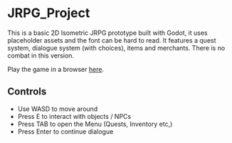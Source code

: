 # JRPG_Project
This is a basic 2D Isometric JRPG prototype built with Godot, it uses placeholder assets and the font can be hard to read. It features a quest system, dialogue system (with choices), items and merchants. There is no combat in this version.

Play the game in a browser [here](https://connorwmackay.itch.io/jrpg-isometric-demo).

## Controls
- Use WASD to move around
- Press E to interact with objects / NPCs
- Press TAB to open the Menu (Quests, Inventory etc,)
- Press Enter to continue dialogue
